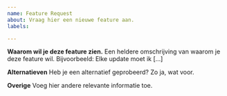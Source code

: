 ```yaml
---
name: Feature Request
about: Vraag hier een nieuwe feature aan.
labels: 

---
```


**Waarom wil je deze feature zien.**
Een heldere omschrijving van waarom je deze feature wil. Bijvoorbeeld: Elke update moet ik [...]

**Alternatieven**
Heb je een alternatief geprobeerd? Zo ja, wat voor.

**Overige**
Voeg hier andere relevante informatie toe.

